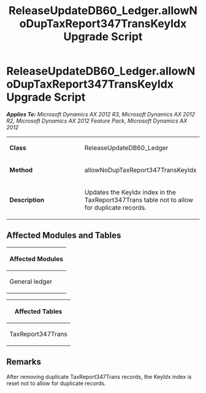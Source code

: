 ﻿---
title: ReleaseUpdateDB60_Ledger.allowNoDupTaxReport347TransKeyIdx Upgrade Script
TOCTitle: ReleaseUpdateDB60_Ledger.allowNoDupTaxReport347TransKeyIdx Upgrade Script
ms:assetid: 23910781-1c05-e3e0-b19b-9db85946a37b
ms:mtpsurl: https://msdn.microsoft.com/en-us/library/JJ684977(v=AX.60)
ms:contentKeyID: 49707180
ms.date: 05/18/2015
mtps_version: v=AX.60
---

# ReleaseUpdateDB60\_Ledger.allowNoDupTaxReport347TransKeyIdx Upgrade Script 


_**Applies To:** Microsoft Dynamics AX 2012 R3, Microsoft Dynamics AX 2012 R2, Microsoft Dynamics AX 2012 Feature Pack, Microsoft Dynamics AX 2012_

<table>
<colgroup>
<col style="width: 50%" />
<col style="width: 50%" />
</colgroup>
<tbody>
<tr class="odd">
<td><p><strong>Class</strong></p></td>
<td><p>ReleaseUpdateDB60_Ledger</p></td>
</tr>
<tr class="even">
<td><p><strong>Method</strong></p></td>
<td><p>allowNoDupTaxReport347TransKeyIdx</p></td>
</tr>
<tr class="odd">
<td><p><strong>Description</strong></p></td>
<td><p>Updates the KeyIdx index in the TaxReport347Trans table not to allow for duplicate records.</p></td>
</tr>
</tbody>
</table>


## Affected Modules and Tables

<table>
<colgroup>
<col style="width: 100%" />
</colgroup>
<thead>
<tr class="header">
<th><p>Affected Modules</p></th>
</tr>
</thead>
<tbody>
<tr class="odd">
<td><p>General ledger</p></td>
</tr>
</tbody>
</table>


<table>
<colgroup>
<col style="width: 100%" />
</colgroup>
<thead>
<tr class="header">
<th><p>Affected Tables</p></th>
</tr>
</thead>
<tbody>
<tr class="odd">
<td><p>TaxReport347Trans</p></td>
</tr>
</tbody>
</table>


## Remarks

After removing duplicate TaxReport347Trans records, the KeyIdx index is reset not to allow for duplicate records.

  


